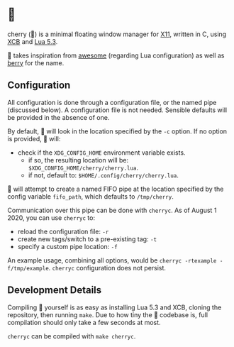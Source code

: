# 🍒

cherry (🍒) is a minimal floating window manager for [X11](https://www.x.org/releases/X11R7.7/doc/man/man1/Xorg.1.xhtml),
written in C, using [XCB](https://xcb.freedesktop.org/) and [Lua 5.3](https://www.lua.org/manual/5.3/).

🍒 takes inspiration from [awesome](https://github.com/awesomeWM/awesome) (regarding Lua configuration) as well as
[berry](https://github.com/JLErvin/berry) for the name.

## Configuration
All configuration is done through a configuration file, or the named pipe (discussed below).
A configuration file is not needed. Sensible defaults will be provided in the absence of one.

By default, 🍒 will look in the location specified by the `-c` option. If no option is provided, 🍒 will:
* check if the `XDG_CONFIG_HOME` environment variable exists.
    * if so, the resulting location will be: `$XDG_CONFIG_HOME/cherry/cherry.lua`.
    * if not, default to: `$HOME/.config/cherry/cherry.lua`.

🍒 will attempt to create a named FIFO pipe at the location specified by the config variable `fifo_path`, which defaults to `/tmp/cherry`.

Communication over this pipe can be done with `cherryc`. As of August 1 2020, you can use `cherryc` to:
* reload the configuration file: `-r`
* create new tags/switch to a pre-existing tag: `-t`
* specify a custom pipe location: `-f`

An example usage, combining all options, would be `cherryc -rtexample -f/tmp/example`. `cherryc` configuration does not persist.

## Development Details
Compiling 🍒 yourself is as easy as installing Lua 5.3 and XCB, cloning the repository, then running `make`.
Due to how tiny the 🍒 codebase is, full compilation should only take a few seconds at most.

`cherryc` can be compiled with `make cherryc`.


